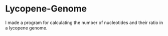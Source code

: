 # Lycopene-Genome
I made a program for calculating the number of nucleotides and their ratio in a lycopene genome.
